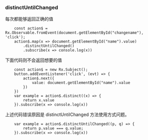### distinctUntilChanged

每次都能够返回正确的值
```
    const action$ = Rx.Observable.fromEvent(document.getElementById("changename"), 'click');
    action$.map(x => document.getElementById("name").value)
        .distinctUntilChanged()
        .subscribe(x => console.log(x))
```

下面代码则不会返回想要的值
```
    const action$ = new Rx.Subject();
    button.addEventListener('click', (evt) => {
        action$.next({
            value: document.getElementById("name").value
        })
    })
    var example = action$.distinct((x) => {
        return x.value
    }).subscribe(x => console.log(x))
```

上述代码错误原因是 distinctUntilChanged 方法使用方式问题。
```
    var example = action$.distinctUntilChanged((p, q) => {
        return p.value === q.value;
    }).subscribe(x => console.log(x))
```